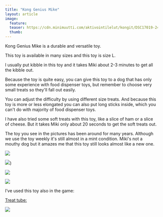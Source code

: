 ```yaml
---
title: "Kong Genius Mike"
layout: article
image:
  feature:
  teaser: https://cdn.minimuutti.com/aktivointilelut/kongit/DSC17019-245px.jpg
  thumb:
---
```

Kong Genius Mike is a durable and versatile toy.

This toy is available in many sizes and this toy is size L.

I usually put kibble in this toy and it takes Miki about 2-3 minutes to get all the kibble out.

Because the toy is quite easy, you can give this toy to a dog that has only some experience with food dispenser toys, but remember to choose very small treats so they'll fall out easily.

You can adjust the difficulty by using different size treats. And because this toy is more or less elongated you can also put long sticks inside, which you can't do with majority of food dispenser toys.

I have also tried some soft treats with this toy, like a slice of ham or a slice of cheese. But it takes Miki only about 20 seconds to get the soft treats out.

The toy you see in the pictures has been around for many years. Although we use the toy weekly it's still almost in a mint condition. Miki's not a mouthy dog but it amazes me that this toy still looks almost like a new one.

![](https://cdn.minimuutti.com/aktivointilelut/kongit/DSC35180-800px.jpg)

![](https://cdn.minimuutti.com/aktivointilelut/kongit/DSC35135-800px.jpg))

![](https://cdn.minimuutti.com/aktivointilelut/kongit/DSC35158-800px.jpg)

![](https://cdn.minimuutti.com/aktivointilelut/kongit/DSC17019_2-800px.jpg)

I’ve used this toy also in the game:

[Treat tube:](/en/brain-games/treat-tube/)

[![](https://cdn.minimuutti.com/aktivointi/putkipiilo/DSC47941-800px.jpg)](/en/brain-games/treat-tube/)
